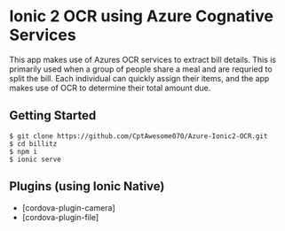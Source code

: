 # Ionic 2 OCR using Azure Cognative Services

This app makes use of Azures OCR services to extract bill details. This is primarily used when a group of people share a meal and are requried to split the bill. Each individual can quickly assign their items, and the app makes use of OCR to determine their total amount due.

## Getting Started
```
$ git clone https://github.com/CptAwesome070/Azure-Ionic2-OCR.git
$ cd billitz
$ npm i
$ ionic serve
```

## Plugins (using Ionic Native)
* [cordova-plugin-camera]
* [cordova-plugin-file]

